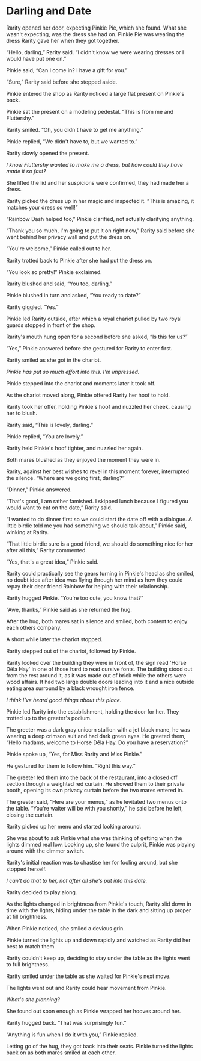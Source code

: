 # Darling and Date

Rarity opened her door, expecting Pinkie Pie, which she found. What she wasn't expecting, was the dress she had on. Pinkie Pie was wearing the dress Rarity gave her when they got together.

“Hello, darling,” Rarity said. “I didn't know we were wearing dresses or I would have put one on.”

Pinkie said, “Can I come in? I have a gift for you.”

“Sure,” Rarity said before she stepped aside.

Pinkie entered the shop as Rarity noticed a large flat present on Pinkie's back.

Pinkie sat the present on a modeling pedestal. “This is from me and Fluttershy.”

Rarity smiled. “Oh, you didn't have to get me anything.”

Pinkie replied, “We didn't have to, but we wanted to.”

Rarity slowly opened the present.

*I know Fluttershy wanted to make me a dress, but how could they have made it so fast?*

She lifted the lid and her suspicions were confirmed, they had made her a dress.

Rarity picked the dress up in her magic and inspected it. “This is amazing, it matches your dress so well!”

“Rainbow Dash helped too,” Pinkie clarified, not actually clarifying anything.

“Thank you so much, I'm going to put it on right now,” Rarity said before she went behind her privacy wall and put the dress on.

“You're welcome,” Pinkie called out to her.

Rarity trotted back to Pinkie after she had put the dress on.

“You look so pretty!” Pinkie exclaimed.

Rarity blushed and said, “You too, darling.”

Pinkie blushed in turn and asked, “You ready to date?”

Rarity giggled. “Yes.”

Pinkie led Rarity outside, after which a royal chariot pulled by two royal guards stopped in front of the shop.

Rarity's mouth hung open for a second before she asked, “Is this for us?”

“Yes,” Pinkie answered before she gestured for Rarity to enter first.

Rarity smiled as she got in the chariot.

*Pinkie has put so much effort into this. I'm impressed.*

Pinkie stepped into the chariot and moments later it took off.

As the chariot moved along, Pinkie offered Rarity her hoof to hold.

Rarity took her offer, holding Pinkie's hoof and nuzzled her cheek, causing her to blush.

Rarity said, “This is lovely, darling.”

Pinkie replied, “You are lovely.”

Rarity held Pinkie's hoof tighter, and nuzzled her again.

Both mares blushed as they enjoyed the moment they were in.

Rarity, against her best wishes to revel in this moment forever, interrupted the silence. “Where are we going first, darling?”

“Dinner,” Pinkie answered.

“That's good, I am rather famished. I skipped lunch because I figured you would want to eat on the date,” Rarity said.

“I wanted to do dinner first so we could start the date off with a dialogue. A little birdie told me you had something we should talk about,” Pinkie said, winking at Rarity.

“That little birdie sure is a good friend, we should do something nice for her after all this,” Rarity commented.

“Yes, that's a great idea,” Pinkie said.

Rarity could practically see the gears turning in Pinkie's head as she smiled, no doubt idea after idea was flying through her mind as how they could repay their dear friend Rainbow for helping with their relationship.

Rarity hugged Pinkie. “You're too cute, you know that?”

“Awe, thanks,” Pinkie said as she returned the hug.

After the hug, both mares sat in silence and smiled, both content to enjoy each others company.

A short while later the chariot stopped.

Rarity stepped out of the chariot, followed by Pinkie.

Rarity looked over the building they were in front of, the sign read 'Horse Dēla Hay' in one of those hard to read cursive fonts. The building stood out from the rest around it, as it was made out of brick while the others were wood affairs. It had two large double doors leading into it and a nice outside eating area surround by a black wrought iron fence.

*I think I've heard good things about this place.*

Pinkie led Rarity into the establishment, holding the door for her. They trotted up to the greeter's podium.

The greeter was a dark gray unicorn stallion with a jet black mane, he was wearing a deep crimson suit and had dark green eyes. He greeted them, “Hello madams, welcome to Horse Dēla Hay. Do you have a reservation?”

Pinkie spoke up, “Yes, for Miss Rarity and Miss Pinkie.”

He gestured for them to follow him. “Right this way.”

The greeter led them into the back of the restaurant, into a closed off section through a weighted red curtain. He showed them to their private booth, opening its own privacy curtain before the two mares entered in.

The greeter said, “Here are your menus,” as he levitated two menus onto the table. “You're waiter will be with you shortly,” he said before he left, closing the curtain.

Rarity picked up her menu and started looking around.

She was about to ask Pinkie what she was thinking of getting when the lights dimmed real low. Looking up, she found the culprit, Pinkie was playing around with the dimmer switch.

Rarity's initial reaction was to chastise her for fooling around, but she stopped herself.

*I can't do that to her, not after all she's put into this date.*

Rarity decided to play along.

As the lights changed in brightness from Pinkie's touch, Rarity slid down in time with the lights, hiding under the table in the dark and sitting up proper at fill brightness.

When Pinkie noticed, she smiled a devious grin.

Pinkie turned the lights up and down rapidly and watched as Rarity did her best to match them.

Rarity couldn't keep up, deciding to stay under the table as the lights went to full brightness.

Rarity smiled under the table as she waited for Pinkie's next move.

The lights went out and Rarity could hear movement from Pinkie.

*What's she planning?*

She found out soon enough as Pinkie wrapped her hooves around her.

Rarity hugged back. “That was surprisingly fun.”

“Anything is fun when I do it with you,” Pinkie replied.

Letting go of the hug, they got back into their seats. Pinkie turned the lights back on as both mares smiled at each other.

